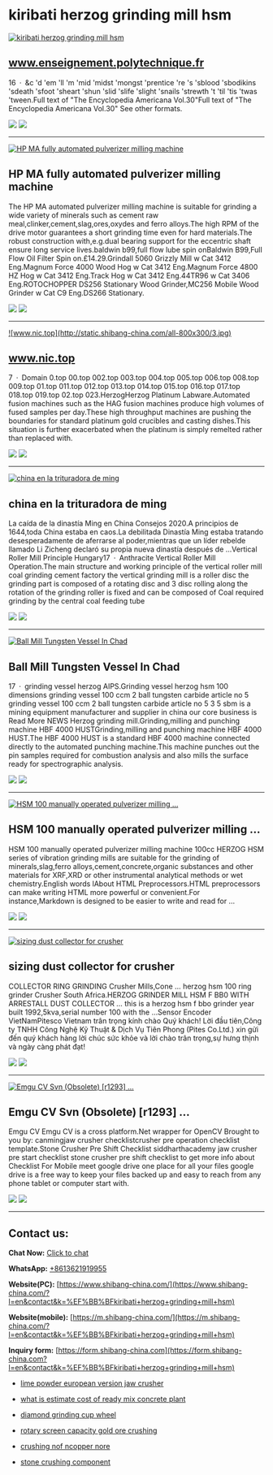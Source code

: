 # ﻿kiribati herzog grinding mill hsm

<a href="https://swt.shibang-china.com/?l=en&img&k=%EF%BB%BFkiribati+herzog+grinding+mill+hsm" target="_blank">![﻿kiribati herzog grinding mill hsm](http://static.shibang-china.com/all-800x300/804.jpg)</a>

## www.enseignement.polytechnique.fr
16&ensp;&#0183;&ensp;&amp;c 'd 'em 'll 'm 'mid 'midst 'mongst 'prentice 're 's 'sblood 'sbodikins 'sdeath 'sfoot 'sheart 'shun 'slid 'slife 'slight 'snails 'strewth 't 'til 'tis 'twas 'tween.Full text of &quot;The Encyclopedia Americana Vol.30&quot;Full text of &quot;The Encyclopedia Americana Vol.30&quot; See other formats.


<a href="https://whatsapp.shibangsoft.com/WhatsApp.php" target="_blank" title="WhatsApp">![](http://static.shibang-china.com/icon/whatsapp.png)</a> <a href="https://swt.shibang-china.com/?l=en&icon&k=%EF%BB%BFkiribati+herzog+grinding+mill+hsm" target="_blank">![](http://static.shibang-china.com/icon/chat-en.png)</a>

---

<a href="https://swt.shibang-china.com/?l=en&img&k=%EF%BB%BFkiribati+herzog+grinding+mill+hsm" target="_blank">![HP MA fully automated pulverizer milling machine](http://static.shibang-china.com/all-800x300/981.jpg)</a>

## HP MA fully automated pulverizer milling machine
The HP MA automated pulverizer milling machine is suitable for grinding a wide variety of minerals such as cement raw meal,clinker,cement,slag,ores,oxydes and ferro alloys.The high RPM of the drive motor guarantees a short grinding time even for hard materials.The robust construction with,e.g.dual bearing support for the eccentric shaft ensure long service lives.baldwin b99,full flow lube spin onBaldwin B99,Full Flow Oil Filter Spin on.&#163;14.29.Grindall 5060 Grizzly Mill w Cat 3412 Eng.Magnum Force 4000 Wood Hog w Cat 3412 Eng.Magnum Force 4800 HZ Hog w Cat 3412 Eng.Track Hog w Cat 3412 Eng.44TR96 w Cat 3406 Eng.ROTOCHOPPER DS256 Stationary Wood Grinder,MC256 Mobile Wood Grinder w Cat C9 Eng.DS266 Stationary.


<a href="https://whatsapp.shibangsoft.com/WhatsApp.php" target="_blank" title="WhatsApp">![](http://static.shibang-china.com/icon/whatsapp.png)</a> <a href="https://swt.shibang-china.com/?l=en&icon&k=%EF%BB%BFkiribati+herzog+grinding+mill+hsm" target="_blank">![](http://static.shibang-china.com/icon/chat-en.png)</a>

---

<a href="https://swt.shibang-china.com/?l=en&img&k=%EF%BB%BFkiribati+herzog+grinding+mill+hsm" target="_blank">![www.nic.top](http://static.shibang-china.com/all-800x300/3.jpg)</a>

## www.nic.top
7&ensp;&#0183;&ensp;Domain 0.top 00.top 002.top 003.top 004.top 005.top 006.top 008.top 009.top 01.top 011.top 012.top 013.top 014.top 015.top 016.top 017.top 018.top 019.top 02.top 023.HerzogHerzog Platinum Labware.Automated fusion machines such as the HAG fusion machines produce high volumes of fused samples per day.These high throughput machines are pushing the boundaries for standard platinum gold crucibles and casting dishes.This situation is further exacerbated when the platinum is simply remelted rather than replaced with.


<a href="https://whatsapp.shibangsoft.com/WhatsApp.php" target="_blank" title="WhatsApp">![](http://static.shibang-china.com/icon/whatsapp.png)</a> <a href="https://swt.shibang-china.com/?l=en&icon&k=%EF%BB%BFkiribati+herzog+grinding+mill+hsm" target="_blank">![](http://static.shibang-china.com/icon/chat-en.png)</a>

---

<a href="https://swt.shibang-china.com/?l=en&img&k=%EF%BB%BFkiribati+herzog+grinding+mill+hsm" target="_blank">![china en la trituradora de ming](http://static.shibang-china.com/all-800x300/962.jpg)</a>

## china en la trituradora de ming
La ca&#237;da de la dinast&#237;a Ming en China Consejos 2020.A principios de 1644,toda China estaba en caos.La debilitada Dinast&#237;a Ming estaba tratando desesperadamente de aferrarse al poder,mientras que un l&#237;der rebelde llamado Li Zicheng declar&#243; su propia nueva dinast&#237;a despu&#233;s de …Vertical Roller Mill Principle Hungary17&ensp;&#0183;&ensp;Anthracite Vertical Roller Mill Operation.The main structure and working principle of the vertical roller mill coal grinding cement factory the vertical grinding mill is a roller disc the grinding part is composed of a rotating disc and 3 disc rolling along the rotation of the grinding roller is fixed and can be composed of Coal required grinding by the central coal feeding tube


<a href="https://whatsapp.shibangsoft.com/WhatsApp.php" target="_blank" title="WhatsApp">![](http://static.shibang-china.com/icon/whatsapp.png)</a> <a href="https://swt.shibang-china.com/?l=en&icon&k=%EF%BB%BFkiribati+herzog+grinding+mill+hsm" target="_blank">![](http://static.shibang-china.com/icon/chat-en.png)</a>

---

<a href="https://swt.shibang-china.com/?l=en&img&k=%EF%BB%BFkiribati+herzog+grinding+mill+hsm" target="_blank">![Ball Mill Tungsten Vessel In Chad](http://static.shibang-china.com/all-800x300/584.jpg)</a>

## Ball Mill Tungsten Vessel In Chad
17&ensp;&#0183;&ensp;grinding vessel herzog AIPS.Grinding vessel herzog hsm 100 dimensions grinding vessel 100 ccm 2 ball tungsten carbide article no 5 grinding vessel 100 ccm 2 ball tungsten carbide article no 5 3 5 sbm is a mining equipment manufacturer and supplier in china our core business is Read More NEWS Herzog grinding mill.Grinding,milling and punching machine HBF 4000 HUSTGrinding,milling and punching machine HBF 4000 HUST.The HBF 4000 HUST is a standard HBF 4000 machine connected directly to the automated punching machine.This machine punches out the pin samples required for combustion analysis and also mills the surface ready for spectrographic analysis.


<a href="https://whatsapp.shibangsoft.com/WhatsApp.php" target="_blank" title="WhatsApp">![](http://static.shibang-china.com/icon/whatsapp.png)</a> <a href="https://swt.shibang-china.com/?l=en&icon&k=%EF%BB%BFkiribati+herzog+grinding+mill+hsm" target="_blank">![](http://static.shibang-china.com/icon/chat-en.png)</a>

---

<a href="https://swt.shibang-china.com/?l=en&img&k=%EF%BB%BFkiribati+herzog+grinding+mill+hsm" target="_blank">![HSM 100 manually operated pulverizer milling …](http://static.shibang-china.com/all-800x300/921.jpg)</a>

## HSM 100 manually operated pulverizer milling …
HSM 100 manually operated pulverizer milling machine 100cc HERZOG HSM series of vibration grinding mills are suitable for the grinding of minerals,slag,ferro alloys,cement,concrete,organic substances and other materials for XRF,XRD or other instrumental analytical methods or wet chemistry.English words lAbout HTML Preprocessors.HTML preprocessors can make writing HTML more powerful or convenient.For instance,Markdown is designed to be easier to write and read for …


<a href="https://whatsapp.shibangsoft.com/WhatsApp.php" target="_blank" title="WhatsApp">![](http://static.shibang-china.com/icon/whatsapp.png)</a> <a href="https://swt.shibang-china.com/?l=en&icon&k=%EF%BB%BFkiribati+herzog+grinding+mill+hsm" target="_blank">![](http://static.shibang-china.com/icon/chat-en.png)</a>

---

<a href="https://swt.shibang-china.com/?l=en&img&k=%EF%BB%BFkiribati+herzog+grinding+mill+hsm" target="_blank">![sizing dust collector for crusher](http://static.shibang-china.com/all-800x300/244.jpg)</a>

## sizing dust collector for crusher
COLLECTOR RING GRINDING Crusher Mills,Cone … herzog hsm 100 ring grinder Crusher South Africa.HERZOG GRINDER MILL HSM F BB0 WITH ARRESTALL DUST COLLECTOR … this is a herzog hsm f bbo grinder year built 1992,5kva,serial number 100 with the …Sensor Encoder VietNamPitesco Vietnam tr&#226;n trọng k&#237;nh ch&#224;o Qu&#253; kh&#225;ch! Lời đầu ti&#234;n,C&#244;ng ty TNHH C&#244;ng Nghệ Kỹ Thuật &amp; Dịch Vụ Ti&#234;n Phong (Pites Co.Ltd.) xin gửi đến qu&#253; kh&#225;ch h&#224;ng lời ch&#250;c sức khỏe v&#224; lời ch&#224;o tr&#226;n trọng,sự hưng thịnh v&#224; ng&#224;y c&#224;ng ph&#225;t đạt!


<a href="https://whatsapp.shibangsoft.com/WhatsApp.php" target="_blank" title="WhatsApp">![](http://static.shibang-china.com/icon/whatsapp.png)</a> <a href="https://swt.shibang-china.com/?l=en&icon&k=%EF%BB%BFkiribati+herzog+grinding+mill+hsm" target="_blank">![](http://static.shibang-china.com/icon/chat-en.png)</a>

---

<a href="https://swt.shibang-china.com/?l=en&img&k=%EF%BB%BFkiribati+herzog+grinding+mill+hsm" target="_blank">![Emgu CV Svn (Obsolete) [r1293] …](http://static.shibang-china.com/all-800x300/1212.jpg)</a>

## Emgu CV Svn (Obsolete) [r1293] …
Emgu CV Emgu CV is a cross platform.Net wrapper for OpenCV Brought to you by: canmingjaw crusher checklistcrusher pre operation checklist template.Stone Crusher Pre Shift Checklist siddharthacademy jaw crusher pre start checklist stone crusher pre shift checklist to get more info about Checklist For Mobile meet google drive one place for all your files google drive is a free way to keep your files backed up and easy to reach from any phone tablet or computer start with.


<a href="https://whatsapp.shibangsoft.com/WhatsApp.php" target="_blank" title="WhatsApp">![](http://static.shibang-china.com/icon/whatsapp.png)</a> <a href="https://swt.shibang-china.com/?l=en&icon&k=%EF%BB%BFkiribati+herzog+grinding+mill+hsm" target="_blank">![](http://static.shibang-china.com/icon/chat-en.png)</a>

---
## Contact us:

**Chat Now:** [Click to chat](https://swt.shibang-china.com?l=en&contact&k=%EF%BB%BFkiribati+herzog+grinding+mill+hsm)

**WhatsApp:**  [+8613621919955](https://whatsapp.shibangsoft.com/WhatsApp.php)

**Website(PC):** [https://www.shibang-china.com/](https://www.shibang-china.com/?l=en&contact&k=%EF%BB%BFkiribati+herzog+grinding+mill+hsm)

**Website(mobile):** [https://m.shibang-china.com/](https://m.shibang-china.com/?l=en&contact&k=%EF%BB%BFkiribati+herzog+grinding+mill+hsm)

**Inquiry form:** [https://form.shibang-china.com](https://form.shibang-china.com?l=en&contact&k=%EF%BB%BFkiribati+herzog+grinding+mill+hsm)

* [lime powder european version jaw crusher](../138/lime%20powder%20european%20version%20jaw%20crusher.md)

* [what is estimate cost of ready mix concrete plant](../128/what%20is%20estimate%20cost%20of%20ready%20mix%20concrete%20plant.md)

* [diamond grinding cup wheel](../130/diamond%20grinding%20cup%20wheel.md)

* [rotary screen capacity gold ore crushing](../135/rotary%20screen%20capacity%20gold%20ore%20crushing.md)

* [crushing nof ncopper nore](../137/crushing%20nof%20ncopper%20nore.md)

* [stone crushing component](../136/stone%20crushing%20component.md)